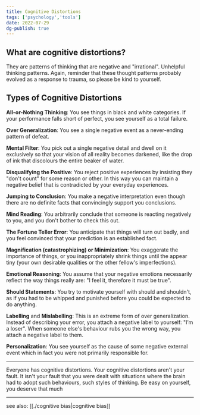 ```yaml
---  
title: Cognitive Distortions  
tags: ['psychology','tools']  
date: 2022-07-29  
dg-publish: true  
---  
```

  
## What are cognitive distortions?  
They are patterns of thinking that are negative and "irrational". Unhelpful thinking patterns. Again, reminder that these thought patterns probably evolved as a response to trauma, so please be kind to yourself.  
  
## Types of Cognitive Distortions  
  
**All-or-Nothing Thinking**: You see things in black and white categories. If your performance falls short of perfect, you see yourself as a total failure.  
  
**Over Generalization**: You see a single negative event as a never-ending pattern of defeat.  
  
**Mental Filter**: You pick out a single negative detail and dwell on it exclusively so that your vision of all reality becomes darkened, like the drop of ink that discolours the entire beaker of water.  
  
**Disqualifying the Positive**: You reject positive experiences by insisting they "don't count" for some reason or other. In this way you can maintain a negative belief that is contradicted by your everyday experiences.  
  
**Jumping to Conclusion**: You make a negative interpretation even though there are no definite facts that convincingly support you conclusions.  
  
**Mind Reading**: You arbitrarily conclude that someone is reacting negatively to you, and you don't bother to check this out.  
  
**The Fortune Teller Error**: You anticipate that things will turn out badly, and you feel convinced that your prediction is an established fact.  
  
**Magnification (catastrophizing) or Minimization**: You exaggerate the importance of things, or you inappropriately shrink things until the appear tiny (your own desirable qualities or the other fellow's imperfections).  
  
**Emotional Reasoning**: You assume that your negative emotions necessarily reflect the way things really are: "I feel it, therefore it must be true".  
  
**Should Statements**: You try to motivate yourself with should and shouldn't, as if you had to be whipped and punished before you could be expected to do anything.  
  
**Labelling** and **Mislabelling**: This is an extreme form of over generalization. Instead of describing your error, you attach a negative label to yourself: "I’m a loser". When someone else's behaviour rubs you the wrong way, you attach a negative label to them.  
  
**Personalization**: You see yourself as the cause of some negative external event which in fact you were not primarily responsible for.  
  
---  
    
  Everyone has cognitive distortions. Your cognitive distortions aren't your fault. It isn't your fault that you were dealt with situations where the brain had to adopt such behaviours, such styles of thinking. Be easy on yourself, you deserve that much   
  
---  
  
see also: [[./cognitive bias|cognitive bias]]